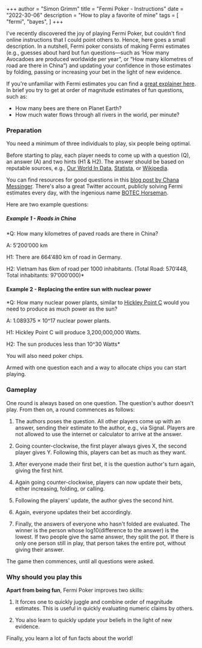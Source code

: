 +++
author = "Simon Grimm"
title = "Fermi Poker - Instructions"
date = "2022-30-06"
description = "How to play a favorite of mine"
tags = [
    "fermi", "bayes",
]
+++



I've recently discovered the joy of playing Fermi Poker, but couldn't find online instructions that I could point others to. Hence, here goes a small description. In a nutshell, Fermi poker consists of making Fermi estimates (e.g., guesses about hard but fun questions—such as ‘How many Avocadoes are produced worldwide per year”, or “How many kilometres of road are there in China”) and updating your confidence in those estimates by folding, passing or increasing your bet in the light of new evidence.

If you're unfamiliar with Fermi estimates you can find a [great explainer here](https://en.wikipedia.org/wiki/Fermi_problem). In brief you try to get at order of magnitude estimates of fun questions, such as:

 - How many bees are there on Planet Earth?
 - How much water flows through all rivers in the world, per minute?

### Preparation

You need a minimum of three individuals to play, six people being optimal.

Before starting to play, each player needs to come up with a question (Q), an answer (A) and two hints (H1 & H2). The answer should be based on reputable sources, e.g., [Our World In Data](https://ourworldindata.org/), [Statista](https://www.statista.com/), or [Wikipedia](https://wikipedia.org/).

You can find resources for good questions in this [blog post by Chana Messinger](https://chanamessinger.com/blog/fermi-problems). There's also a great Twitter account, publicly solving Fermi estimates every day, with the ingenious name [BOTEC Horseman](https://twitter.com/botec_horseman).

Here are two example questions:

##### Example 1 - Roads in China

*Q: How many kilometres of paved roads are there in China?

A: 5’200’000 km

H1: There are 664’480 km of road in Germany.

H2: Vietnam has 6km of road per 1000 inhabitants. (Total Road: 570’448, Total inhabitants: 97’000’000)*

#### Example 2 - Replacing the entire sun with nuclear power

*Q: How many nuclear power plants, similar to [Hickley Point C](https://en.wikipedia.org/wiki/Hinkley_Point_C_nuclear_power_station) would you need to produce as much power as the sun?

A: 1.089375 × 10^17 nuclear power plants.

H1: Hickley Point C will produce 3,200,000,000 Watts.

H2: The sun produces less than 10^30 Watts*

You will also need poker chips.

Armed with one question each and a way to allocate chips you can start playing.

### Gameplay

One round is always based on one question. The question's author doesn't play. From then on, a round commences as follows:

 1. The authors poses the question. All other players come up with an answer, sending their estimate to the author, e.g., via Signal. Players are not allowed to use the internet or calculator to arrive at the answer.

 2. Going counter-clockwise, the first player always gives X, the second player gives Y. Following this, players can bet as much as they want.

 3. After everyone made their first bet, it is the question author's turn again, giving the first hint.

 4. Again going counter-clockwise, players can now update their bets, either increasing, folding, or calling.

 5. Following the players' update, the author gives the second hint.

 6. Again, everyone updates their bet accordingly.

 7. Finally, the answers of everyone who hasn't folded are evaluated. The winner is the person whose log10(difference to the answer) is the lowest. If two people give the same answer, they split the pot. If there is only one person still in play, that person takes the entire pot, without giving their answer.

The game then commences, until all questions were asked.

### Why should you play this


**Apart from being fun**, Fermi Poker improves two skills:

 1. It forces one to quickly juggle and combine order of magnitude estimates. This is useful in quickly evaluating numeric claims by others.

 2. You also learn to quickly update your beliefs in the light of new evidence.

Finally, you learn a lot of fun facts about the world!

